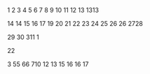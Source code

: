 1
2
3
4
5
6
7
8
9
10
11
12
13
1313

14
14
15
16
17
19
20
21
22
23
24
25
26
26
2728

29
30
311
1

22

3
55
66
710
12
13
15
16
16
17





